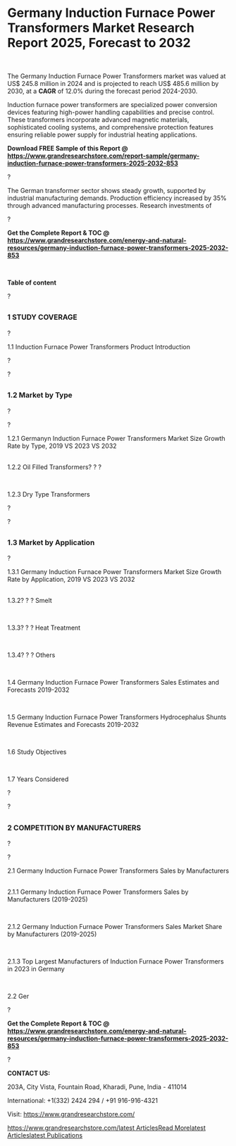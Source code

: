 <h1>Germany Induction Furnace Power Transformers Market Research Report 2025, Forecast to 2032</h1><br/><p>The Germany Induction Furnace Power Transformers market was valued at US$ 245.8 million in 2024 and is projected to reach US$ 485.6 million by 2030, at a <strong>CAGR</strong> of 12.0% during the forecast period 2024-2030.</p>
 
 
 
 <p>Induction furnace power transformers are specialized power conversion devices featuring high-power handling capabilities and precise control. These transformers incorporate advanced magnetic materials, sophisticated cooling systems, and comprehensive protection features ensuring reliable power supply for industrial heating applications.</p>
 
 
 
 <div><b>Download FREE Sample of this Report @ <a href="https://www.grandresearchstore.com/report-sample/germany-induction-furnace-power-transformers-2025-2032-853">https://www.grandresearchstore.com/report-sample/germany-induction-furnace-power-transformers-2025-2032-853</a></b></div>
 
 
 
 <p>? </p>
 
 
 
 <p>The German transformer sector shows steady growth, supported by industrial manufacturing demands. Production efficiency increased by 35% through advanced manufacturing processes. Research investments of</p>
 
 
 
 <p>? </p>
 
 
 
 <div><b>Get the Complete Report & TOC @ <a href="https://www.grandresearchstore.com/energy-and-natural-resources/germany-induction-furnace-power-transformers-2025-2032-853">https://www.grandresearchstore.com/energy-and-natural-resources/germany-induction-furnace-power-transformers-2025-2032-853</a></b></div>
 
 
 
 <p><br />
 
 <b>Table of content</b></p>
 
 
 
 <p>? </p>
 
 
 
 <h2><span style="font-size:16px"><strong>1 STUDY COVERAGE</strong></span></h2>
 
 
 
 <p>? </p>
 
 
 
 <p>1.1 Induction Furnace Power Transformers Product Introduction</p>
 
 
 
 <p>? </p>
 
 
 
 <p>? </p>
 
 
 
 <h2><span style="font-size:16px"><strong>1.2 Market by Type</strong></span></h2>
 
 
 
 <p>? </p>
 
 
 
 <p>? </p>
 
 
 
 <p>1.2.1 Germanyn Induction Furnace Power Transformers Market Size Growth Rate by Type, 2019 VS 2023 VS 2032<br />
 
 <br />
 
 1.2.2 Oil Filled Transformers? ? ? <br />
 
 <br />
 
 1.2.3 Dry Type Transformers<br />
 
 ? </p>
 
 
 
 <p>? </p>
 
 
 
 <h2><span style="font-size:16px"><strong>1.3 Market by Application</strong></span></h2>
 
 
 
 <p>? </p>
 
 
 
 <p>1.3.1 Germany Induction Furnace Power Transformers Market Size Growth Rate by Application, 2019 VS 2023 VS 2032<br />
 
 <br />
 
 1.3.2? ? ? Smelt<br />
 
 <br />
 
 1.3.3? ? ? Heat Treatment<br />
 
 <br />
 
 1.3.4? ? ? Others<br />
 
 <br />
 
 1.4 Germany Induction Furnace Power Transformers Sales Estimates and Forecasts 2019-2032<br />
 
 <br />
 
 1.5 Germany Induction Furnace Power Transformers Hydrocephalus Shunts Revenue Estimates and Forecasts 2019-2032<br />
 
 <br />
 
 1.6 Study Objectives<br />
 
 <br />
 
 1.7 Years Considered</p>
 
 
 
 <p>? </p>
 
 
 
 <p>? </p>
 
 
 
 <h2><span style="font-size:16px"><strong>2 COMPETITION BY MANUFACTURERS</strong></span></h2>
 
 
 
 <p>? </p>
 
 
 
 <p>? </p>
 
 
 
 <p>2.1 Germany Induction Furnace Power Transformers Sales by Manufacturers<br />
 
 <br />
 
 2.1.1 Germany Induction Furnace Power Transformers Sales by Manufacturers (2019-2025)<br />
 
 <br />
 
 2.1.2 Germany Induction Furnace Power Transformers Sales Market Share by Manufacturers (2019-2025)<br />
 
 <br />
 
 2.1.3 Top Largest Manufacturers of Induction Furnace Power Transformers in 2023 in Germany<br />
 
 <br />
 
 2.2 Ger</p>
 
 
 
 <p>? </p>
 
 
 
 <div><b>Get the Complete Report & TOC @ <a href="https://www.grandresearchstore.com/energy-and-natural-resources/germany-induction-furnace-power-transformers-2025-2032-853">https://www.grandresearchstore.com/energy-and-natural-resources/germany-induction-furnace-power-transformers-2025-2032-853</a></b></div>
 
 
 
 <p>? </p>
 
 
 
 <p><b>CONTACT US:</b><br />
 
 203A, City Vista, Fountain Road, Kharadi, Pune, India - 411014<br />
 
 International: +1(332) 2424 294 / +91 916-916-4321<br />
 
 Visit: <a href="https://www.grandresearchstore.com/">https://www.grandresearchstore.com/</a><br />
 
 <a href="https://gyeongbokgung.com">https://www.grandresearchstore.com/</a><a href="https://hallyeomaritime.com">latest Articles</a><a href="https://jingwansa.com">Read More</a><a href="https://nguoiviet.jp/">latest Articles</a><a href="https://www.intelmarketresearch.com/">latest Publications</a></p>